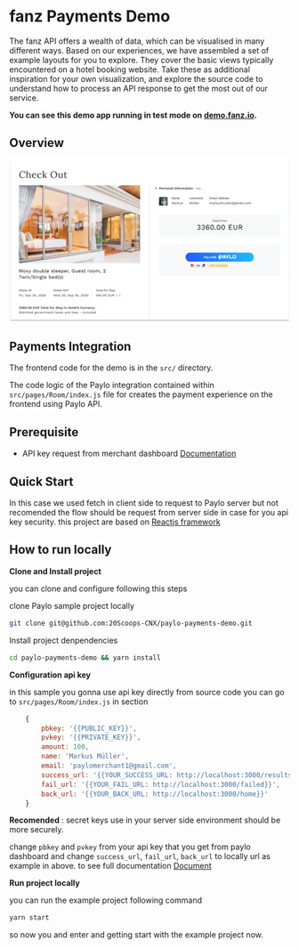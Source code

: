 # fanz Payments Demo

The fanz API offers a wealth of data, which can be visualised in many different ways. Based on our experiences, we have assembled a set of example layouts for you to explore. They cover the basic views typically encountered on a hotel booking website. Take these as additional inspiration for your own visualization, and explore the source code to understand how to process an API response to get the most out of our service.

**You can see this demo app running in test mode on [demo.fanz.io](https://demo.fanz.io/).**

## Overview

<img src="public/images/screenshots/demo-payments.png" alt="Demo Payment">

## Payments Integration

The frontend code for the demo is in the `src/` directory.

The code logic of the Paylo integration contained within `src/pages/Room/index.js` file for creates the payment experience on the frontend using Paylo API.

## Prerequisite

- API key request from merchant dashboard [Documentation](https://developer.fanz.io)

## Quick Start

In this case we used fetch in client side to request to Paylo server but not recomended the flow should be request from server side in case for you api key security.
this project are based on [Reactjs framework](https://reactjs.org)

## How to run locally

**Clone and Install project**

you can clone and configure following this steps

clone Paylo sample project locally

```bash
git clone git@github.com:20Scoops-CNX/paylo-payments-demo.git
```

Install project denpendencies

```bash
cd paylo-payments-demo && yarn install
```

**Configuration api key**

in this sample you gonna use api key directly from source code you can go to `src/pages/Room/index.js` in section

```js
    {
        pbkey: '{{PUBLIC_KEY}}',
        pvkey: '{{PRIVATE_KEY}}',
        amount: 100,
        name: 'Markus Müller',
        email: 'paylomerchant1@gmail.com',
        success_url: '{{YOUR_SUCCESS_URL: http://localhost:3000/results}}',
        fail_url: '{{YOUR_FAIL_URL: http://localhost:3000/failed}}',
        back_url: '{{YOUR_BACK_URL: http://localhost:3000/home}}'
    }
```

**Recomended** : secret keys use in your server side environment should be more securely.

change `pbkey` and `pvkey` from your api key that you get from paylo dashboard
and change `success_url`, `fail_url`, `back_url` to locally url as example in above.
to see full documentation [Document](https://developer.fanz.io/#/api-payment?id=payment-api)

**Run project locally**

you can run the example project following command

```js
yarn start
```

so now you and enter and getting start with the example project now.

